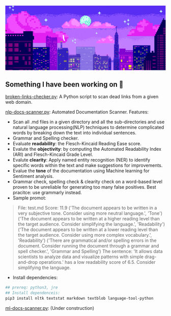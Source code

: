 ![Banner](https://raw.githubusercontent.com/p1ng-request/p1ng-request/main/banner.gif)
## Something I have been working on 🎯

[broken-links-checker.py](https://github.com/p1ng-request/automation-scripts-best-pracitces/blob/main/broken-links-checker.py): A Python script to scan dead links from a given web domain.

[nlp-docs-scanner.py](https://github.com/p1ng-request/automation-scripts/blob/main/nlp-docs-scanner.py): Automated Documentation Scanner. Features:
+ Scan all .md files in a given directory and all the sub-directories and use natural language processing(NLP) techniques to determine complicated words by breaking down the text into individual sentences.
+ Grammar and Spelling checker.
+ Evaluate **readability**: the Flesch-Kincaid Reading Ease score.
+ Evalute the **objectivity**: by computing the Automated Readability Index (ARI) and Flesch-Kincaid Grade Level.
+ Evalute **clearity**: Apply named entity recognition (NER) to identify specific words within the text and make suggestions for improvements.
+ Evalue the **tone** of the documentation using Machine learning for Sentiment analysis.
+ Grammar check, spelling check & clearity check on a word-based level proven to be unreliable for generating too many false positives. Best pracitce: use grammarly instead.
+ Sample promot:

> File: test.md
> Score: 11.9
> ('The document appears to be written in a very subjective tone. Consider using more neutral language.', 'Tone')
> ('The document appears to be written at a higher reading level than the target audience. Consider simplifying the language.', 'Readability')
> ('The document appears to be written at a lower reading level than the target audience. Consider using more complex vocabulary.', 'Readability')
> ('There are grammatical and/or spelling errors in the document. Consider running the document through a grammar and spell checker.', 'Grammar and Spelling')
> The sentence: 'It allows data scientists to analyze data and visualize patterns with simple drag-and-drop operations.' has a low readability score of 6.5. Consider simplifying the language.

+ Install dependencies:
```bash
## prereq: python3, jre
## Install dependenceis:
pip3 install nltk textstat markdown textblob language-tool-python
```

[ml-docs-scanner.py](https://github.com/p1ng-request/automation-scripts/blob/main/ml-docs-scanner.py): (Under construction)
